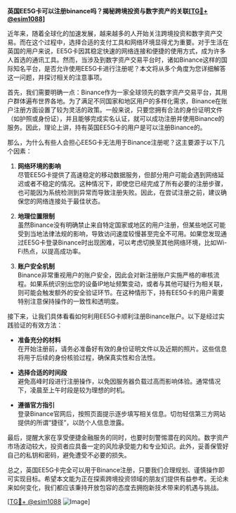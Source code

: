 **英国EE5G卡可以注册binance吗？揭秘跨境投资与数字资产的关联[[TG💪+ @esim1088](https://t.me/s/esim1088)]**

近年来，随着全球化的加速发展，越来越多的人开始关注跨境投资和数字资产交易。而在这个过程中，选择合适的支付工具和网络环境显得尤为重要。对于生活在英国的用户来说，EE5G卡因其稳定快速的网络连接和便捷的使用方式，成为许多人首选的通讯工具。然而，当涉及到数字资产交易平台时，诸如Binance这样的国际知名平台，是否允许使用EE5G卡进行注册呢？本文将从多个角度为您详细解答这一问题，并探讨相关的注意事项。

首先，我们需要明确一点：Binance作为一家全球领先的数字资产交易平台，其用户群体遍布世界各地。为了满足不同国家和地区用户的多样化需求，Binance在账户注册方面设置了较为灵活的政策。一般来说，只要您拥有合法的身份证明文件（如护照或身份证），并且能够完成实名认证，就可以成功注册并使用Binance的服务。因此，理论上讲，持有英国EE5G卡的用户是可以注册Binance的。

那么，为什么有些人会担心EE5G卡无法用于Binance注册呢？这主要源于以下几个因素：

1. **网络环境的影响**  
   尽管EE5G卡提供了高速稳定的移动数据服务，但部分用户可能会遇到网络延迟或者不稳定的情况。这种情况下，即使您已经完成了所有必要的注册步骤，也可能因为系统检测到异常而导致注册失败。因此，在尝试注册之前，建议确保您的网络连接处于最佳状态。

2. **地理位置限制**  
   虽然Binance没有明确禁止来自特定国家或地区的用户注册，但某些地区可能受到当地法律法规的影响，导致访问速度较慢甚至完全不可用。如果您发现通过EE5G卡登录Binance时出现困难，可以考虑切换至其他网络环境，比如Wi-Fi热点，以提高成功率。

3. **账户安全机制**  
   Binance非常重视用户的账户安全，因此会对新注册账户实施严格的审核流程。如果系统识别出您的设备IP地址频繁变动，或者与其他可疑行为相关联，则可能会触发额外的安全验证环节。在这种情形下，持有EE5G卡的用户需要特别注意保持操作的一致性和透明度。

接下来，让我们具体看看如何利用EE5G卡顺利注册Binance账户。以下是经过实践验证的有效方法：

- **准备充分的材料**  
  在开始注册前，请务必准备好有效的身份证明文件以及近期的照片。这些信息将用于后续的身份核验过程，确保真实性和合法性。

- **选择合适的时间段**  
  避免高峰时段进行注册操作，以免因服务器负载过高而影响体验。通常情况下，凌晨至上午时段是较为理想的时机。

- **遵循官方指引**  
  登录Binance官网后，按照页面提示逐步填写相关信息。切勿轻信第三方网站提供的所谓“捷径”，以防个人信息泄露。

最后，提醒大家在享受便捷金融服务的同时，也要时刻警惕潜在的风险。数字资产市场波动较大，投资者应具备一定的风险承受能力和专业知识。此外，妥善保管好自己的私钥和密码，避免遭受不必要的损失。

总之，英国EE5G卡完全可以用于Binance注册，只要我们合理规划、谨慎操作即可实现目标。希望本文能为正在探索跨境投资领域的朋友们提供有益参考。无论未来如何变化，我们都应该秉持开放包容的态度去拥抱新技术带来的机遇与挑战。

[[TG💪+ @esim1088](https://t.me/s/esim1088) ![Image](https://i.postimg.cc/4NQfJmqS/Snipaste-2025-05-13-00-14-12.png)]